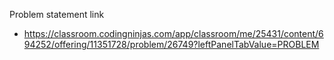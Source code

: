 Problem statement link

- https://classroom.codingninjas.com/app/classroom/me/25431/content/694252/offering/11351728/problem/26749?leftPanelTabValue=PROBLEM
